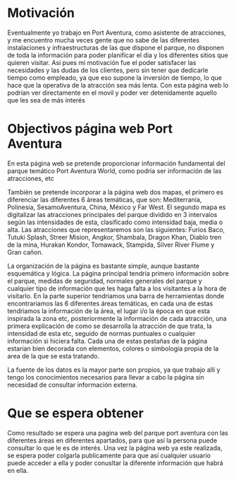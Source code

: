 # Motivación
Eventualmente yo trabajo en Port Aventura, como asistente de atracciones, y me encuentro mucha veces gente que no sabe de las diferentes instalaciones y infraestructuras de las que dispone el parque, no disponen de toda la información para poder planificar el dia y los diferentes sitios que quieren visitar. Así pues mi motivación fue el poder satisfacer las necesidades y las dudas de los clientes, pero sin tener que dedicarle tiempo como empleado, ya que eso supone la inversión de tiempo, lo que hace que la operativa de la atracción sea más lenta. Con esta página web lo podrian ver directamente en el movil y poder ver detenidamente aquello que les sea de más interés


# Objectivos página web Port Aventura

En esta página web se pretende proporcionar información fundamental del parque temático Port Aventura World, como podria ser información de las atracciones, etc

También se pretende incorporar a la página web dos mapas, el primero es diferenciar las diferentes 6 áreas temáticas, que son: Mediterrania, Polinesia, SesamoAventura, China, México y Far West. El segundo mapa es digitalizar las atracciones principales del parque dividido en 3 intervalos según las intensidades de esta, clasificado como intensidad baja, media o alta. Las atracciones que representaremos son las siguientes: Furios Baco, Tutuki Splash, Streer Mision, Angkor, Shambala, Dragon Khan, Diablo tren de la mina, Hurakan Kondor, Tomawack, Stampida, Silver River Flume y Gran cañon.

La organización de la página es bastante simple, aunque bastante esquemática y lógica. La página principal tendria primero información sobre el parque, medidas de seguridad, normales generales del parque y cualquier tipo de información que les haga falta a los visitantes a la hora de visitarlo. En la parte superior tendriamos una barra de herramientas donde encontrariamos las 6 diferentes áreas temáticas, en cada una de estas tendriamos la información de la área, el lugar i/o la época en que esta inspirada la zona etc, posteriormente la información de cada atracción, una primera explicación de como se desarrolla la atracción de que trata, la intensidad de esta etc, seguido de normas puntuales o cualquier información si hiciera falta. Cada una de estas pestañas de la página estarian bien decorada con elementos, colores o simbologia propia de la area de la que se esta tratando. 

La fuente de los datos es la mayor parte son propios, ya que trabajo allí y tengo los conocimientos necesarios para llevar a cabo la página sin necesidad de consultar información externa.


# Que se espera obtener
Como resultado se espera una pagina web del parque port aventura con las diferentes áreas en diferentes apartados, para que así la persona puede consultar lo que le es de interés. Una vez la página web ya este realizada, se espera poder colgarla publicamente para que así cualquier usuario puede acceder a ella y poder conusltar la diferente información que habrá en ella.
